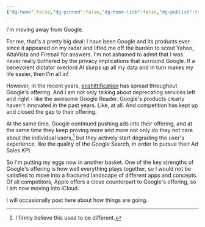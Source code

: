 ```yaml
---
{"dg-home":false,"dg-pinned":false,"dg-home-link":false,"dg-publish":true,"disabled rules":["header-increment","yaml-title","yaml-title-alias","file-name-heading"],"title":"The Other Basket: Degoogling & Moving to iCloud","dg-permalink":"the-other-basket-degoogling-moving-to-icloud/","created-date":"2024-07-18T12:49:13","aliases":["The Other Basket: Degoogling & Moving to iCloud"],"linter-yaml-title-alias":"The Other Basket: Degoogling & Moving to iCloud","updated-date":"2025-05-05T17:44:28","tags":["dgarticle","degoogling"],"dg-path":"the-other-basket-degoogling-moving-to-icloud.md","permalink":"/the-other-basket-degoogling-moving-to-icloud/","dgPassFrontmatter":true}
---
```



I'm moving away from Google.

For me, that's a pretty big deal: I have been Google and its products ever since it appeared on my radar and lifted me off the burden to scout Yahoo, AltaVista and Fireball for answers.
I'm not ashamed to admit that I was never really bothered by the privacy implications that surround Google. If a benevolent dictator overlord AI slurps up all my data and in turn makes my life easier, then I'm all in!

However, in the recent years, [enshittification](https://en.wikipedia.org/wiki/Enshittification) has spread throughout Google's offering. And I am not only talking about deprecating services left and right - like the awesome Google Reader. Google's products clearly haven't innovated in the past years. Like, at all. And competition has kept up and closed the gap to their offering.

At the same time, Google continued pushing ads into their offering, and at the same time they keep proving more and more not only do they not care about the individual users,[^1] but they actively start degrading the user's experience, like the quality of the Google Search, in order to pursue their Ad Sales KPI.

So I'm putting my eggs now in another basket. One of the key strengths of Google's offering is how well everything plays together, so I would not be satisfied to move into a fractured landscape of different apps and concepts. Of all competitors, Apple offers a close counterpart to Google's offering, so I am now moving into iCloud.

I will occasionally post here about how things are going.


[^1]: I firmly believe this used to be different.
